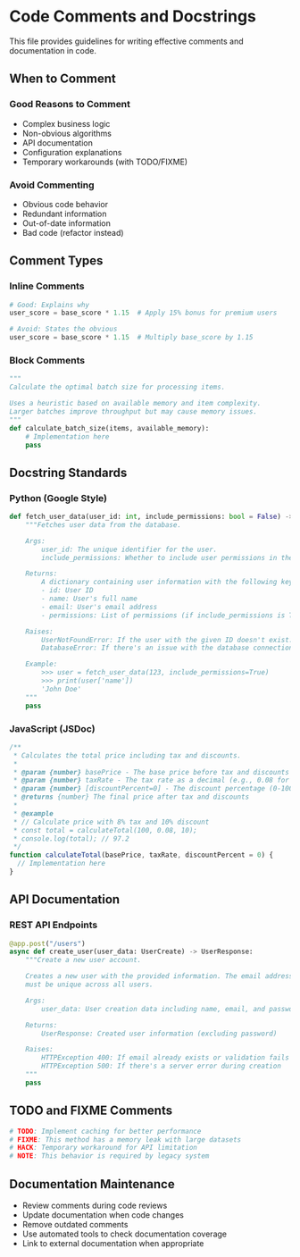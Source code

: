 # Code Comments and Docstrings

This file provides guidelines for writing effective comments and documentation in code.

## When to Comment

### Good Reasons to Comment

- Complex business logic
- Non-obvious algorithms
- API documentation
- Configuration explanations
- Temporary workarounds (with TODO/FIXME)

### Avoid Commenting

- Obvious code behavior
- Redundant information
- Out-of-date information
- Bad code (refactor instead)

## Comment Types

### Inline Comments

```python
# Good: Explains why
user_score = base_score * 1.15  # Apply 15% bonus for premium users

# Avoid: States the obvious
user_score = base_score * 1.15  # Multiply base_score by 1.15
```

### Block Comments

```python
"""
Calculate the optimal batch size for processing items.

Uses a heuristic based on available memory and item complexity.
Larger batches improve throughput but may cause memory issues.
"""
def calculate_batch_size(items, available_memory):
    # Implementation here
    pass
```

## Docstring Standards

### Python (Google Style)

```python
def fetch_user_data(user_id: int, include_permissions: bool = False) -> dict:
    """Fetches user data from the database.

    Args:
        user_id: The unique identifier for the user.
        include_permissions: Whether to include user permissions in the result.

    Returns:
        A dictionary containing user information with the following keys:
        - id: User ID
        - name: User's full name
        - email: User's email address
        - permissions: List of permissions (if include_permissions is True)

    Raises:
        UserNotFoundError: If the user with the given ID doesn't exist.
        DatabaseError: If there's an issue with the database connection.

    Example:
        >>> user = fetch_user_data(123, include_permissions=True)
        >>> print(user['name'])
        'John Doe'
    """
    pass
```

### JavaScript (JSDoc)

```javascript
/**
 * Calculates the total price including tax and discounts.
 *
 * @param {number} basePrice - The base price before tax and discounts
 * @param {number} taxRate - The tax rate as a decimal (e.g., 0.08 for 8%)
 * @param {number} [discountPercent=0] - The discount percentage (0-100)
 * @returns {number} The final price after tax and discounts
 *
 * @example
 * // Calculate price with 8% tax and 10% discount
 * const total = calculateTotal(100, 0.08, 10);
 * console.log(total); // 97.2
 */
function calculateTotal(basePrice, taxRate, discountPercent = 0) {
  // Implementation here
}
```

## API Documentation

### REST API Endpoints

```python
@app.post("/users")
async def create_user(user_data: UserCreate) -> UserResponse:
    """Create a new user account.

    Creates a new user with the provided information. The email address
    must be unique across all users.

    Args:
        user_data: User creation data including name, email, and password

    Returns:
        UserResponse: Created user information (excluding password)

    Raises:
        HTTPException 400: If email already exists or validation fails
        HTTPException 500: If there's a server error during creation
    """
    pass
```

## TODO and FIXME Comments

```python
# TODO: Implement caching for better performance
# FIXME: This method has a memory leak with large datasets
# HACK: Temporary workaround for API limitation
# NOTE: This behavior is required by legacy system
```

## Documentation Maintenance

- Review comments during code reviews
- Update documentation when code changes
- Remove outdated comments
- Use automated tools to check documentation coverage
- Link to external documentation when appropriate
